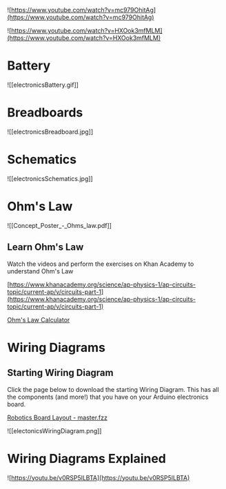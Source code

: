 ![https://www.youtube.com/watch?v=mc979OhitAg](https://www.youtube.com/watch?v=mc979OhitAg)


![https://www.youtube.com/watch?v=HXOok3mfMLM](https://www.youtube.com/watch?v=HXOok3mfMLM)

# Battery

![[electronicsBattery.gif]]
# Breadboards
![[electronicsBreadboard.jpg]]

# Schematics
![[electronicsSchematics.jpg]]


# Ohm's Law

![[Concept_Poster_-_Ohms_law.pdf]]

## Learn Ohm's Law

Watch the videos and perform the exercises on Khan Academy to understand Ohm's Law

[https://www.khanacademy.org/science/ap-physics-1/ap-circuits-topic/current-ap/v/circuits-part-1](https://www.khanacademy.org/science/ap-physics-1/ap-circuits-topic/current-ap/v/circuits-part-1)


[Ohm's Law Calculator](https://www.wolframalpha.com/widgets/gallery/view.jsp?id=7ad30b41a575c5abe8fb0db5517a946b)



# Wiring Diagrams

## **Starting Wiring Diagram**

Click the page below to download the starting Wiring Diagram. This has all the components (and more!) that you have on your Arduino electronics board.

[Robotics Board Layout - master.fzz](https://drive.google.com/file/d/1IdPjIJOFhKPu6x0nkWSSkKqHVRwSy-xi/view?usp=drivesdk)

![[electonicsWiringDiagram.png]]
# Wiring Diagrams Explained

![https://youtu.be/v0RSP5lLBTA](https://youtu.be/v0RSP5lLBTA)